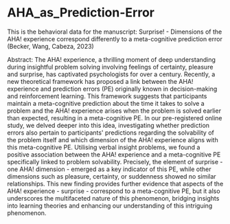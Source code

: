 # AHA_as_Prediction-Error
This is the behavioral data for the manuscript: Surprise! - Dimensions of the AHA! experience correspond differently to a meta-cognitive prediction error (Becker, Wang, Cabeza, 2023)


Abstract: 
The AHA! experience, a thrilling moment of deep understanding during insightful problem solving involving feelings of certainty, pleasure and surprise, has captivated psychologists for over a century. 
Recently, a new theoretical framework has proposed a link between the AHA! experience and prediction errors (PE) originally known in decision-making and reinforcement learning. This framework suggests 
that participants maintain a meta-cognitive prediction about the time it takes to solve a problem and the AHA! experience arises when the problem is solved earlier than expected, resulting in a 
meta-cognitive PE. In our pre-registered online study, we delved deeper into this idea, investigating whether prediction errors also pertain to participants' predictions regarding the solvability of the
problem itself and which dimension of the AHA! experience aligns with this meta-cognitive PE. Utilising verbal insight problems, we found a positive association between the AHA! experience and a meta-cognitive
PE specifically linked to problem solvability. Precisely, the element of surprise - one AHA! dimension - emerged as a key indicator of this PE, while other dimensions such as pleasure, certainty, or suddenness 
showed no similar relationships.  This new finding provides further evidence that aspects of the AHA! experience - surprise - correspond to a meta-cognitive PE, but it also underscores the multifaceted nature
of this phenomenon, bridging insights into learning theories and enhancing our understanding of this intriguing phenomenon.
